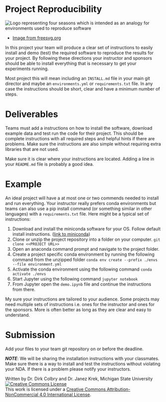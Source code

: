 # Project Reproducibility

![Logo representing four seasons which is intended as an analogy for environments used to reproduce software](https://freesvg.org/img/Four-season-symbols.png)

- [Image from freesvg.org](https://freesvg.org)

In this project your team will produce a clear set of instructions to easily install and demo (test) the required software to reproduce the results for your project.  By following these directions your instructor and sponsors should be able to install everything that is necessary to get your experiments running.  

Most project this will mean including an ```INSTALL.md``` file in your main git director and maybe an ```environments.yml``` or ```requirements.txt``` file.  In any case the instructions should be short, clear and have a minimum number of steps.  


# Deliverables 

Teams must add a instructions on how to install the software, download example data and test run the code for their project. This should be complete instructions with all required steps and helpful hints if there are problems. Make sure the instructions are also simple without requiring extra libraries that are not used. 

Make sure it is clear where your instructions are located.  Adding a line in your ```README.md``` file is probably a good idea.

# Example

An ideal project will have a at most one or two commends needed to install and run everything.  Your instructor really prefers conda environments but teams can also use a pip install command (or something similar in other languages) with a ```requirements.txt``` file.  Here might be a typical set of instructions:

1. Download and install the miniconda software for your OS. Follow default install instructions. ([link to miniconda](https://docs.conda.io/en/latest/miniconda.html))
2. Clone or unzip the project repository into a folder on your computer.
    ```git clone <<PROJECT URL>>```
3. Open an anaconda command prompt and navigate to the project folder.  
4. Create a project specific conda environment by running the following command from the unzipped folder ```conda env create --prefix ./envs --file environment.yml```
5. Activate the conda environment using the following command ```conda activate ./envs```
6. Start Jupyter using the following command ```jupyter notebook```
7. From Jupyter open the ```demo.ipynb``` file and continue the instructions from there.

My sure your instructions are tailored to your audience.  Some projects may need multiple sets of instructions i.e. ones for the instructor and ones for the sponsors.  More is often better as long as they are clear and easy to understand. 

# Submission

Add your files to your team git repository on or before the deadline.  

**_NOTE_**: We will be sharing the installation instructions with your classmates. Make sure there is a way to install and test the instructions without violating your NDA. If there is a problem please notify your instructors. 

Written by Dr. Dirk Colbry and Dr. Janez Krek, Michigan State University
<a rel="license" href="http://creativecommons.org/licenses/by-nc/4.0/"><img alt="Creative Commons License" style="border-width:0" src="https://i.creativecommons.org/l/by-nc/4.0/88x31.png" /></a><br />This work is licensed under a <a rel="license" href="http://creativecommons.org/licenses/by-nc/4.0/">Creative Commons Attribution-NonCommercial 4.0 International License</a>.
